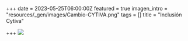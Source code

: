 +++
date = 2023-05-25T06:00:00Z
featured = true
imagen_intro = "resources/_gen/images/Cambio-CYTIVA.png"
tags = []
title = "Inclusión Cytiva"

+++
![](https://res.cloudinary.com/drnun7bay/image/upload/v1685123457/Cambio_CYTIVA_hn2pe4.png)